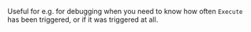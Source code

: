 Useful for e.g. for debugging when you need to know how often `Execute` has been triggered, or if it was triggered at all.
